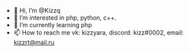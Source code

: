 - 👋 Hi, I’m @Kizzq
- 👀 I’m interested in php, python, c++.
- 🌱 I’m currently learning php
- 📫 How to reach me vk: kizzyara, discord: kizz#0002, email: kizzrt@mail.ru

<!---
Kizzq/Kizzq is a ✨ special ✨ repository because its `README.md` (this file) appears on your GitHub profile.
You can click the Preview link to take a look at your changes.
--->
